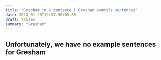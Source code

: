 ```yaml
---
title: "Gresham in a sentence | Gresham example sentences"
date: 2021-01-20T19:57:50+05:30
draft: falses
summary: "Gresham"
---
```

## Unfortunately, we have no example sentences for Gresham                 
